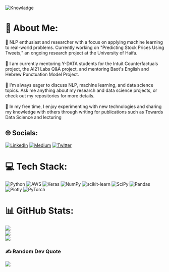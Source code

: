 ![Knowladge](https://media.licdn.com/dms/image/D4D16AQGthANve41KNQ/profile-displaybackgroundimage-shrink_350_1400/0/1677081457535?e=1682553600&v=beta&t=GNyyFMng3u2CouKqUI2aHSAO4FR4h0GCfKyMSzdBXKo)
# 💫 About Me:
🔭 NLP enthusiast and researcher with a focus on applying machine learning to real-world problems. Currently working on "Predicting Stock Prices Using Tweets," an ongoing research project at the University of Haifa.<br><br>🤝 I am currently mentoring Y-DATA students for the Intuit Counterfactuals project, the AI21 Labs Q&A project, and mentoring Baot's English and Hebrew Punctuation Model Project.<br><br>💬 I'm always eager to discuss NLP, machine learning, and data science topics. Ask me anything about my research and data science projects, or check out my repositories for more details.<br><br>🌱 In my free time, I enjoy experimenting with new technologies and sharing my knowledge with others through writing for publications such as Towards Data Science and lecturing


## 🌐 Socials:
[![LinkedIn](https://img.shields.io/badge/LinkedIn-%230077B5.svg?logo=linkedin&logoColor=white)](https://linkedin.com/in/https://www.linkedin.com/in/dina-bavli/) [![Medium](https://img.shields.io/badge/Medium-12100E?logo=medium&logoColor=white)](https://medium.com/@@dinabavli) [![Twitter](https://img.shields.io/badge/Twitter-%231DA1F2.svg?logo=Twitter&logoColor=white)](https://twitter.com/@BavliDina) 

# 💻 Tech Stack:
![Python](https://img.shields.io/badge/python-3670A0?style=for-the-badge&logo=python&logoColor=ffdd54) ![AWS](https://img.shields.io/badge/AWS-%23FF9900.svg?style=for-the-badge&logo=amazon-aws&logoColor=white) ![Keras](https://img.shields.io/badge/Keras-%23D00000.svg?style=for-the-badge&logo=Keras&logoColor=white) ![NumPy](https://img.shields.io/badge/numpy-%23013243.svg?style=for-the-badge&logo=numpy&logoColor=white) ![scikit-learn](https://img.shields.io/badge/scikit--learn-%23F7931E.svg?style=for-the-badge&logo=scikit-learn&logoColor=white) ![SciPy](https://img.shields.io/badge/SciPy-%230C55A5.svg?style=for-the-badge&logo=scipy&logoColor=%white) ![Pandas](https://img.shields.io/badge/pandas-%23150458.svg?style=for-the-badge&logo=pandas&logoColor=white) ![Plotly](https://img.shields.io/badge/Plotly-%233F4F75.svg?style=for-the-badge&logo=plotly&logoColor=white) ![PyTorch](https://img.shields.io/badge/PyTorch-%23EE4C2C.svg?style=for-the-badge&logo=PyTorch&logoColor=white)
# 📊 GitHub Stats:
![](https://github-readme-stats.vercel.app/api?username=dinbav&theme=dark&hide_border=false&include_all_commits=false&count_private=false)<br/>
![](https://github-readme-streak-stats.herokuapp.com/?user=dinbav&theme=dark&hide_border=false)<br/>
![](https://github-readme-stats.vercel.app/api/top-langs/?username=dinbav&theme=dark&hide_border=false&include_all_commits=false&count_private=false&layout=compact)

### ✍️ Random Dev Quote
![](https://quotes-github-readme.vercel.app/api?type=horizontal&theme=radical)

<!-- Proudly created with GPRM ( https://gprm.itsvg.in ) -->
